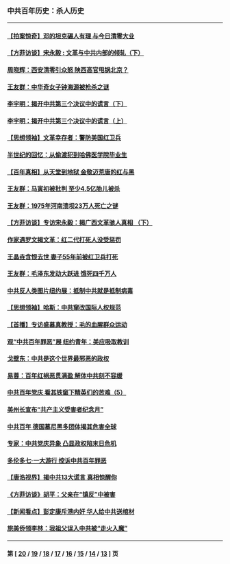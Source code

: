 ### 中共百年历史：杀人历史
---
#### [【拍案惊奇】邓的坦克碾人有理 与今日清零大业](../../pages/nf1176106/n13729574.md?08060430) 
#### [【方菲访谈】宋永毅 : 文革与中共内部的倾轧（下）](../../pages/nf1176106/n13486836.md?08060430) 
#### [周晓辉：西安清零引众怒 陕西高官甩锅北京？](../../pages/nf1176106/n13484627.md?08060430) 
#### [王友群：中华奇女子钟海源被枪杀之谜](../../pages/nf1176106/n13430555.md?08060430) 
#### [李宇明：揭开中共第三个决议中的谎言（下）](../../pages/nf1176106/n13389389.md?08060430) 
#### [李宇明：揭开中共第三个决议中的谎言（上）](../../pages/nf1176106/n13388697.md?08060430) 
#### [【思想领袖】文革幸存者：警防美国红卫兵](../../pages/nf1176106/n13339289.md?08060430) 
#### [半世纪的回忆：从偷渡犯到哈佛医学院毕业生](../../pages/nf1176106/n13345328.md?08060430) 
#### [【百年真相】从天堂到地狱 金敬迈荒唐的红与黑](../../pages/nf1176106/n13336995.md?08060430) 
#### [王友群：马寅初被批判 至少4.5亿胎儿被杀](../../pages/nf1176106/n13260313.md?08060430) 
#### [王友群：1975年河南溃坝23万人死亡之谜](../../pages/nf1176106/n13231576.md?08060430) 
#### [【方菲访谈】专访宋永毅：揭广西文革骇人真相 （下）](../../pages/nf1176106/n13209074.md?08060430) 
#### [作家遇罗文揭文革：红二代打死人没受惩罚](../../pages/nf1176106/n13205254.md?08060430) 
#### [王晶垚含恨去世 妻子55年前被红卫兵打死](../../pages/nf1176106/n13203590.md?08060430) 
#### [王友群：毛泽东发动大跃进 饿死四千万人](../../pages/nf1176106/n13177158.md?08060430) 
#### [中共反人类图片纽约展：抵制中共就是抵制病毒](../../pages/nf1176106/n13115371.md?08060430) 
#### [【思想领袖】哈斯：中共窜改国际人权规范](../../pages/nf1176106/n13053647.md?08060430) 
#### [【首播】专访盛慕真教授：毛的血腥群众运动](../../pages/nf1176106/n13091782.md?08060430) 
#### [观“中共百年罪恶”展 纽约青年：美应吸取教训](../../pages/nf1176106/n13085246.md?08060430) 
#### [戈壁东：中共是这个世界最邪恶的政权](../../pages/nf1176106/n13085641.md?08060430) 
#### [易蓉：百年红祸恶贯满盈 解体中共刻不容缓](../../pages/nf1176106/n13084455.md?08060430) 
#### [中共百年党庆 看其铁窗下精英们的苦难（5）](../../pages/nf1176106/n13076766.md?08060430) 
#### [美州长宣布“共产主义受害者纪念月”](../../pages/nf1176106/n13074024.md?08060430) 
#### [中共百年 德国慕尼黑多团体揭其危害全球](../../pages/nf1176106/n13068873.md?08060430) 
#### [专家：中共党庆异象 凸显政权陷末日危机](../../pages/nf1176106/n13067084.md?08060430) 
#### [多伦多七·一大游行 控诉中共百年罪恶](../../pages/nf1176106/n13062043.md?08060430) 
#### [【唐浩视界】揭中共13大谎言 真相惊醒你](../../pages/nf1176106/n13065208.md?08060430) 
#### [《方菲访谈》胡平：父亲在“镇反”中被害](../../pages/nf1176106/n13064114.md?08060430) 
#### [【新闻看点】彭定康斥港内奸 华人给中共送棺材](../../pages/nf1176106/n13064230.md?08060430) 
#### [旅美侨领李林：我祖父误入中共被“走火入魔”](../../pages/nf1176106/n13062777.md?08060430) 

---
#### 第 [ [20](./20.md?08060430) / [19](./19.md?08060430) / [18](./18.md?08060430) / [17](./17.md?08060430) / [16](./16.md?08060430) / [15](./15.md?08060430) / [14](./14.md?08060430) / [13](./13.md?08060430) ] 页
